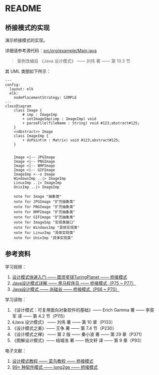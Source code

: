# README
## 桥接模式的实现
演示桥接模式的实现。

详细请参考源代码：[src/org/example/Main.java](./src/org/example/Main.java)
> 案例改编自 《Java 设计模式》 —— 刘伟 著 —— 第 10.3 节

其 UML 类图如下所示：
```mermaid
---
config:
  layout: elk
  elk:
    nodePlacementStrategy: SIMPLE
---
classDiagram
    class Image {
        # imp : ImageImp
        + setImageImp(imp : ImageImp) void 
        + parseFile(fileName : String) void #123;abstract#125;
    }
    <<Abstract>> Image
    class ImageImp {
        + doPaint(m : Matrix) void #123;abstract#125;
    }


    Image <|-- JPGImage
    Image <|-- PNGImage
    Image <|-- BMPImage
    Image <|-- GIFImage
    ImageImp <--o Image
    WindowsImp ..|> ImageImp
    LinuxImp ..|> ImageImp
    UnixImp ..|> ImageImp

    note for Image "抽象类"
    note for JPGImage "扩充抽象类"
    note for PNGImage "扩充抽象类"
    note for BMPImage "扩充抽象类"
    note for GIFImage "扩充抽象类"
    note for ImageImp "实现类接口"
    note for WindowsImp "具体实现类"
    note for LinuxImp "具体实现类"
    note for UnixImp "具体实现类"
```
## 参考资料
学习视频：
1. [设计模式快速入门 —— 图灵星球TuringPlanet —— 桥接模式](https://www.bilibili.com/video/BV1BY4y1Q7Ck)
2. [Java设计模式详解 —— 黑马程序员 —— 桥接模式（P75 ~ P77）](https://www.bilibili.com/video/BV1Np4y1z7BU?p=75)
3. [Java设计模式 —— 尚硅谷 —— 桥接模式（P66 ~ P70）](https://www.bilibili.com/video/BV1G4411c7N4?p=66)

学习读物：
1. 《设计模式：可复用面向对象软件的基础》—— Erich Gamma 著 —— 李英军 译 —— 第 4.2 节（P115）
2. 《Java 设计模式》 —— 刘伟 著 —— 第 10 章（P133）
3. 《设计模式之美》—— 王争 著 —— 第 7.4 节（P230）
4. 《设计模式之禅》 —— 第 2 版 —— 秦小波 著 —— 第 29 章（P371）
5. 《图解设计模式》—— 结城浩 著 —— 杨文轩 译 —— 第 9 章（P93）

电子文献：
1. [设计模式教程 —— 菜鸟教程 —— 桥接模式](https://www.runoob.com/design-pattern/bridge-pattern.html)
2. [99+ 种软件模式 —— long2ge —— 桥接模式](https://learnku.com/docs/99-software-pattern/bridge-pattern/11964)



